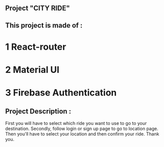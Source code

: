 ## Project "CITY RIDE"

## This project is made of :

# 1 React-router

# 2 Material UI

# 3 Firebase Authentication

## Project Description :

First you will have to select which ride you want to use to go to your destination. Secondly, follow login or sign up page to go to location page. Then you'll have to select your location and then confirm your ride.
Thank you.
